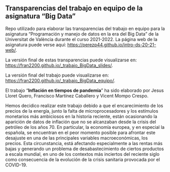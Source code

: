 ## Transparencias del trabajo en equipo de la asignatura “Big Data”

Repo utilizado para elaborar las transparencias del trabajo en equipo
para la asignatura “Programación y manejo de datos en la era del Big
Data” de la Universitat de València durante el curso 2021-2022. La
página web de la asignatura puede verse aquí:
<https://perezp44.github.io/intro-ds-20-21-web/>.

La versión final de estas transparencias puede visualizarse en:
<https://fran2200.github.io/_trabajo_BigData_slides/>.

La versión final del trabajo puede visualizarse en:
<https://fran2200.github.io/_trabajo_BigData_equipo/>.

El trabajo “**Inflación en tiempos de pandemia**” ha sido elaborado por
Jesus Lloret Quero, Francisco Martínez Caballero y Vicent Mompo Crespo.

Hemos decidico realizar este trabajo debido a que el encarecimiento de
los precios de la energía, junto la falta de microprocesadores y los
estímulos monetarios más ambiciosos en la historia reciente, están
ocasionando la aparición de datos de inflación que no se alcanzaban
desde la crisis del petróleo de los años 70. En particular, la economía
europea, y en especial la española, se encuentran en el peor momento
posible para afrontar este desajuste en una de las principales variables
macroeconómicas, los precios. Esta circunstancia, está afectando
especialmente a las rentas más bajas y generando un problema de
desabastecimiento de ciertos productos a escala mundial, en uno de los
contextos más inciertos del reciente siglo como consecuencia de la
evolución de la crisis sanitaria provocada por el COVID-19.
